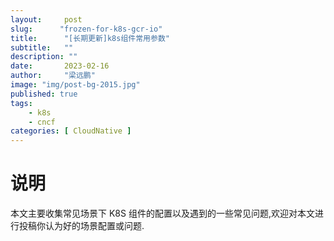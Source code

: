 ```yaml
---
layout:     post 
slug:      "frozen-for-k8s-gcr-io"
title:      "[长期更新]k8s组件常用参数"
subtitle:   ""
description: ""
date:       2023-02-16
author:     "梁远鹏"
image: "img/post-bg-2015.jpg"
published: true
tags:
    - k8s
    - cncf
categories: [ CloudNative ]
---
```



# 说明

本文主要收集常见场景下 K8S 组件的配置以及遇到的一些常见问题,欢迎对本文进行投稿你认为好的场景配置或问题.
